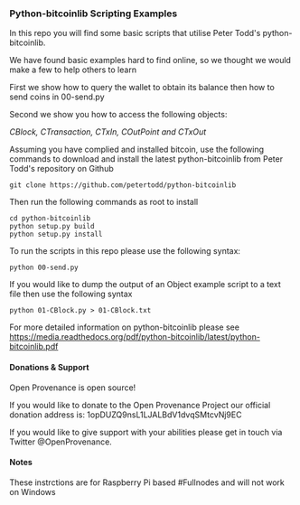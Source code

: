 ### Python-bitcoinlib Scripting Examples

In this repo you will find some basic scripts that utilise Peter Todd's python-bitcoinlib.

We have found basic examples hard to find online, so we thought we would make a few to help others to learn

First we show how to query the wallet to obtain its balance then how to send coins in 00-send.py

Second we show you how to access the following objects:

*CBlock, CTransaction, CTxIn, COutPoint and CTxOut*

Assuming you have complied and installed bitcoin, use the following commands to download and install the latest python-bitcoinlib from Peter Todd's repository on Github

```
git clone https://github.com/petertodd/python-bitcoinlib
```

Then run the following commands as root to install

```
cd python-bitcoinlib
python setup.py build
python setup.py install
```

To run the scripts in this repo please use the following syntax:

``` python 00-send.py ```

If you would like to dump the output of an Object example script to a text file then use the following syntax

``` python 01-CBlock.py > 01-CBlock.txt ```

For more detailed information on python-bitcoinlib please see
https://media.readthedocs.org/pdf/python-bitcoinlib/latest/python-bitcoinlib.pdf

#### Donations & Support

Open Provenance is open source!

If you would like to donate to the Open Provenance Project our official donation address is: 1opDUZQ9nsL1LJALBdV1dvqSMtcvNj9EC

If you would like to give support with your abilities please get in touch via Twitter @OpenProvenance.

#### Notes

These instrctions are for Raspberry Pi based #Fullnodes and will not work on Windows
